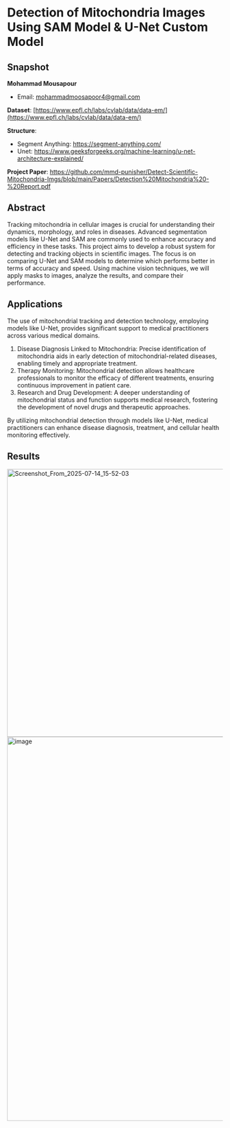 
# Detection of Mitochondria Images Using SAM Model & U-Net Custom Model

## Snapshot
**Mohammad Mousapour**
- Email: [mohammadmoosapoor4@gmail.com](mailto:mohammadmoosapoor4@gmail.com)
    
**Dataset**: [https://www.epfl.ch/labs/cvlab/data/data-em/](https://www.epfl.ch/labs/cvlab/data/data-em/)

**Structure**:
- Segment Anything: https://segment-anything.com/
- Unet: https://www.geeksforgeeks.org/machine-learning/u-net-architecture-explained/

**Project Paper**: https://github.com/mmd-punisher/Detect-Scientific-Mitochondria-Imgs/blob/main/Papers/Detection%20Mitochondria%20-%20Report.pdf

## Abstract

Tracking mitochondria in cellular images is crucial for understanding their dynamics, morphology, and roles in diseases. Advanced segmentation models like
U-Net and SAM are commonly used to enhance accuracy and efficiency in these tasks.
This project aims to develop a robust system for detecting and tracking objects in scientific images. The focus is on comparing U-Net and SAM models to determine which performs better in terms of accuracy and speed. Using machine
vision techniques, we will apply masks to images, analyze the results, and compare their performance.



## Applications

The use of mitochondrial tracking and detection technology, employing models like U-Net, provides significant support to medical practitioners across various
medical domains.
1. Disease Diagnosis Linked to Mitochondria: Precise identification of mitochondria aids in early detection of mitochondrial-related diseases, enabling timely and appropriate treatment.
2. Therapy Monitoring: Mitochondrial detection allows healthcare professionals to monitor the efficacy of different treatments, ensuring continuous improvement in patient care.
3. Research and Drug Development: A deeper understanding of mitochondrial status and function supports medical research, fostering the development of novel drugs and therapeutic approaches.

By utilizing mitochondrial detection through models like U-Net, medical practitioners can enhance disease diagnosis, treatment, and cellular health monitoring effectively.


## Results

<img width="806" height="625" alt="Screenshot_From_2025-07-14_15-52-03" src="https://github.com/user-attachments/assets/284762a4-3f55-4ef5-a954-add741a611ae" />

<img width="753" height="896" alt="image" src="https://github.com/user-attachments/assets/1c1105b1-0898-4f82-8447-2f95ee5621b0" />

